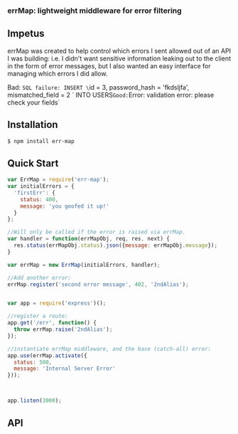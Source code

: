 ### errMap: lightweight middleware for error filtering

## Impetus
errMap was created to help control which errors I sent allowed out of an API I was building: i.e. I didn't want sensitive information leaking out to the client in the form of error messages, but I also wanted an easy interface for managing which errors I did allow.

Bad:
`SQL failure: INSERT \`id = 3, password_hash = 'fkdsljfa', mismatched_field = 2 \` INTO USERS`
Good:
`Error: validation error: please check your fields`

## Installation
```bash
$ npm install err-map
```

## Quick Start
```js
var ErrMap = require('err-map');
var initialErrors = {
  'firstErr': {
    status: 400,
    message: 'you goofed it up!'
  }
};

//Will only be called if the error is raised via errMap.
var handler = function(errMapObj, req, res, next) {
  res.status(errMapObj.status).json({message: errMapObj.message});
}

var errMap = new ErrMap(initialErrors, handler);

//Add another error:
errMap.register('second error message', 402, '2ndAlias');


var app = require('express')();

//register a route:
app.get('/err', function() {
  throw errMap.raise('2ndAlias');
});

//instantiate errMap middleware, and the base (catch-all) error:
app.use(errMap.activate({
  status: 500,
  message: 'Internal Server Error'
}));



app.listen(3000);
```

## API
